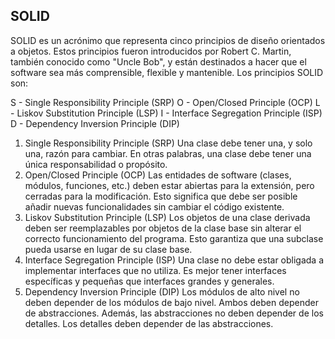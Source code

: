 ## SOLID
SOLID es un acrónimo que representa cinco principios de diseño orientados a objetos. Estos principios fueron introducidos por Robert C. Martin, también conocido como "Uncle Bob", y están destinados a hacer que el software sea más comprensible, flexible y mantenible. Los principios SOLID son:

S - Single Responsibility Principle (SRP)
O - Open/Closed Principle (OCP)
L - Liskov Substitution Principle (LSP)
I - Interface Segregation Principle (ISP)
D - Dependency Inversion Principle (DIP)
1. Single Responsibility Principle (SRP)
Una clase debe tener una, y solo una, razón para cambiar. En otras palabras, una clase debe tener una única responsabilidad o propósito.
2. Open/Closed Principle (OCP)
Las entidades de software (clases, módulos, funciones, etc.) deben estar abiertas para la extensión, pero cerradas para la modificación. Esto significa que debe ser posible añadir nuevas funcionalidades sin cambiar el código existente.
3. Liskov Substitution Principle (LSP)
Los objetos de una clase derivada deben ser reemplazables por objetos de la clase base sin alterar el correcto funcionamiento del programa. Esto garantiza que una subclase pueda usarse en lugar de su clase base.
4. Interface Segregation Principle (ISP)
Una clase no debe estar obligada a implementar interfaces que no utiliza. Es mejor tener interfaces específicas y pequeñas que interfaces grandes y generales.
5. Dependency Inversion Principle (DIP)
Los módulos de alto nivel no deben depender de los módulos de bajo nivel. Ambos deben depender de abstracciones. Además, las abstracciones no deben depender de los detalles. Los detalles deben depender de las abstracciones.